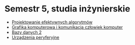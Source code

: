 # Semestr 5, studia inżynierskie

- [Projektowanie efektywnych algorytmów](https://github.com/Ite-2022-pwr/PEA)
- [Grafika komputerowa i komunikacja człowiek komputer](https://github.com/Ite-2022-pwr/Grafika)
- [Bazy danych 2](https://github.com/Ite-2022-pwr/Bazy-danych-2)
- [Urządzenia peryferyjne](https://github.com/Ite-2022-pwr/Urzadzenia-peryferyjne)

